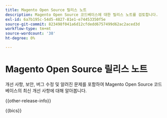 ```yaml
---
title: Magento Open Source 릴리스 노트
description: Magento Open Source 코드베이스에 대한 릴리스 노트를 검토합니다.
exl-id: 6a7b195c-54d5-4827-81e1-e74453350f5e
source-git-commit: 823498f041a6d12cfdedd6757499d62ac2aced3d
workflow-type: tm+mt
source-wordcount: '38'
ht-degree: 0%

---
```


# Magento Open Source 릴리스 노트

개선 사항, 보안, 버그 수정 및 알려진 문제를 포함하여 Magento Open Source 코드베이스의 최신 개선 사항에 대해 알아봅니다.

{{other-release-info}}

{{bics}}
